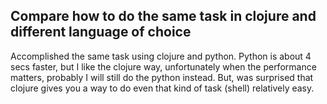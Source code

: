## Compare how to do the same task in clojure and different language of choice

Accomplished the same task using clojure and python. Python is about 4 secs faster, but I like the clojure way, unfortunately when the performance matters, probably I will still do the python instead. But, was surprised that clojure gives you a way to do even that kind of task (shell) relatively easy.
